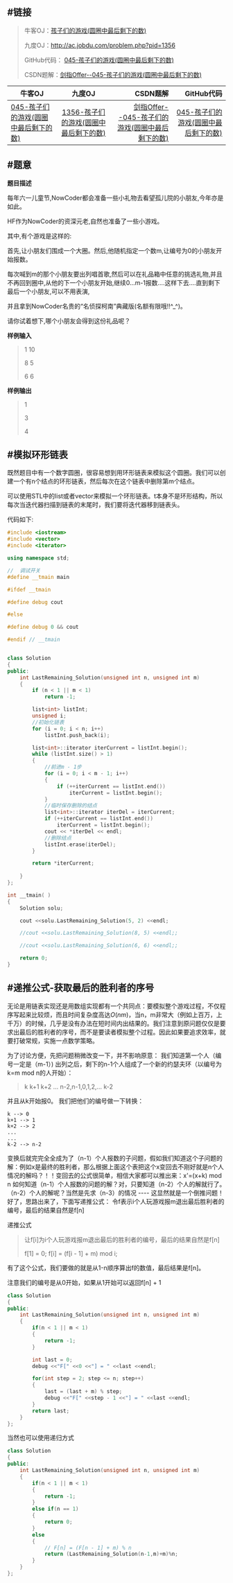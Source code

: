 #链接
------- 
>牛客OJ：[孩子们的游戏(圆圈中最后剩下的数)](http://www.nowcoder.com/practice/f78a359491e64a50bce2d89cff857eb6?tpId=13&tqId=11199&rp=2&ru=%2Fta%2Fcoding-interviews&qru=%2Fta%2Fcoding-interviews%2Fquestion-ranking)
> 
>九度OJ：http://ac.jobdu.com/problem.php?pid=1356
> 
>GitHub代码： [045-孩子们的游戏(圆圈中最后剩下的数)](https://github.com/gatieme/CodingInterviews/tree/master/045-孩子们的游戏(圆圈中最后剩下的数))
>
>CSDN题解：[剑指Offer--045-孩子们的游戏(圆圈中最后剩下的数)](http://blog.csdn.net/gatieme/article/details/51435055)


| 牛客OJ | 九度OJ | CSDN题解 | GitHub代码 | 
| ------------- |:-------------:| -----:| -----:|
|[045-孩子们的游戏(圆圈中最后剩下的数)](http://www.nowcoder.com/practice/f78a359491e64a50bce2d89cff857eb6?tpId=13&tqId=11199&rp=2&ru=%2Fta%2Fcoding-interviews&qru=%2Fta%2Fcoding-interviews%2Fquestion-ranking) | [1356-孩子们的游戏(圆圈中最后剩下的数)](http://ac.jobdu.com/problem.php?pid=1356) | [剑指Offer--045-孩子们的游戏(圆圈中最后剩下的数)](http://blog.csdn.net/gatieme/article/details/51435055) | [045-孩子们的游戏(圆圈中最后剩下的数)](https://github.com/gatieme/CodingInterviews/tree/master/045-孩子们的游戏(圆圈中最后剩下的数)) |



#题意
-------

**题目描述**

每年六一儿童节,NowCoder都会准备一些小礼物去看望孤儿院的小朋友,今年亦是如此。

HF作为NowCoder的资深元老,自然也准备了一些小游戏。

其中,有个游戏是这样的:

首先,让小朋友们围成一个大圈。然后,他随机指定一个数m,让编号为0的小朋友开始报数。

每次喊到m的那个小朋友要出列唱首歌,然后可以在礼品箱中任意的挑选礼物,并且不再回到圈中,从他的下一个小朋友开始,继续0...m-1报数....这样下去....直到剩下最后一个小朋友,可以不用表演,

并且拿到NowCoder名贵的“名侦探柯南”典藏版(名额有限哦!!^_^)。

请你试着想下,哪个小朋友会得到这份礼品呢？


**样例输入**

>1 10
>
>8 5
>
>6 6

**样例输出**

>1
>
>3
>
>4


#模拟环形链表
-------


既然题目中有一个数字圆圈，很容易想到用环形链表来模拟这个圆圈。我们可以创建一个有n个结点的环形链表，然后每次在这个链表中删除第m个结点。 

可以使用STL中的list或者vector来模拟一个环形链表。t本身不是环形结构，所以每次当迭代器扫描到链表的末尾时，我们要将迭代器移到链表头。 

代码如下:


```cpp
#include <iostream>
#include <vector>
#include <iterator>

using namespace std;

//  调试开关
#define __tmain main

#ifdef __tmain

#define debug cout

#else

#define debug 0 && cout

#endif // __tmain


class Solution
{
public:
    int LastRemaining_Solution(unsigned int n, unsigned int m)
    {
		if (n < 1 || m < 1)
			return -1;

		list<int> listInt;
		unsigned i;
		//初始化链表  
		for (i = 0; i < n; i++)
			listInt.push_back(i);

		list<int>::iterator iterCurrent = listInt.begin();
		while (listInt.size() > 1)
		{
			//前进m - 1步  
			for (i = 0; i < m - 1; i++)
			{
				if (++iterCurrent == listInt.end())
					iterCurrent = listInt.begin();
			}
			//临时保存删除的结点  
			list<int>::iterator iterDel = iterCurrent;
			if (++iterCurrent == listInt.end())
				iterCurrent = listInt.begin();
			cout << *iterDel << endl;
			//删除结点  
			listInt.erase(iterDel);
		}

		return *iterCurrent;
	 
    }
};

int __tmain( )
{
    Solution solu;

    cout <<solu.LastRemaining_Solution(5, 2) <<endl;

    //cout <<solu.LastRemaining_Solution(8, 5) <<endl;;

    //cout <<solu.LastRemaining_Solution(6, 6) <<endl;;

    return 0;
}
```

#递推公式-获取最后的胜利者的序号
-------

无论是用链表实现还是用数组实现都有一个共同点：要模拟整个游戏过程，不仅程序写起来比较烦，而且时间复杂度高达$O(nm)$，当n，m非常大（例如上百万，上千万）的时候，几乎是没有办法在短时间内出结果的。我们注意到原问题仅仅是要求出最后的胜利者的序号，而不是要读者模拟整个过程。因此如果要追求效率，就要打破常规，实施一点数学策略。

为了讨论方便，先把问题稍微改变一下，并不影响原意：
我们知道第一个人（编号一定是（m-1）) 出列之后，剩下的n-1个人组成了一个新的约瑟夫环（以编号为k=m mod n的人开始）：

>k k+1 k+2 ... n-2,n-1,0,1,2,... k-2

并且从k开始报0。
我们把他们的编号做一下转换：

```
k --> 0
k+1 --> 1
k+2 --> 2
...
...
k-2 --> n-2
```

变换后就完完全全成为了（n-1）个人报数的子问题，假如我们知道这个子问题的解：例如x是最终的胜利者，那么根据上面这个表把这个x变回去不刚好就是n个人情况的解吗？！！变回去的公式很简单，相信大家都可以推出来：x'=(x+k) mod n
如何知道（n-1）个人报数的问题的解？对，只要知道（n-2）个人的解就行了。（n-2）个人的解呢？当然是先求（n-3）的情况 ---- 这显然就是一个倒推问题！好了，思路出来了，下面写递推公式：
令f表示i个人玩游戏报m退出最后胜利者的编号，最后的结果自然是f[n]

递推公式

>让f[i]为i个人玩游戏报m退出最后的胜利者的编号，最后的结果自然是f[n]
>
>f[1] = 0;
>f[i] = (f[i - 1] + m) mod i;

有了这个公式，我们要做的就是从1-n顺序算出f的数值，最后结果是f[n]。

注意我们的编号是从0开始，如果从1开始可以返回f[n] + 1


```cpp
class Solution
{
public:
    int LastRemaining_Solution(unsigned int n, unsigned int m)
    {
        if(n < 1 || m < 1)
        {
            return -1;
        }

        int last = 0;
        debug <<"F[" <<0 <<"] = " <<last <<endl;

        for(int step = 2; step <= n; step++)
        {
            last = (last + m) % step;
            debug <<"F[" <<step - 1 <<"] = " <<last <<endl;
        }
        return last;
    }
};

```

当然也可以使用递归方式


```cpp
class Solution
{
public:
    int LastRemaining_Solution(unsigned int n, unsigned int m)
    {
        if(n < 1 || m < 1)
        {
            return -1;
        }
        else if(n == 1)
        {
            return 0;
        }
        else
        {
            // F[n] = (F[n - 1] + m) % n
            return (LastRemaining_Solution(n-1,m)+m)%n;
        }
    }
};
```
